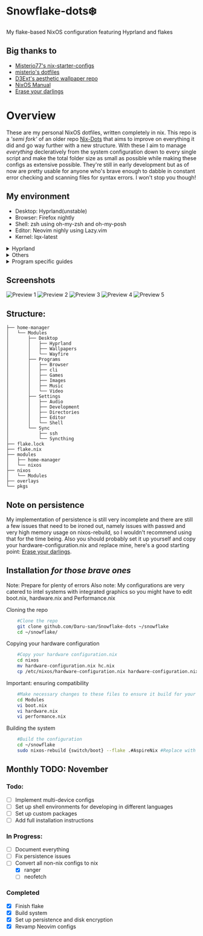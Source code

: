 Snowflake-dots❄️ 
===============

My flake-based NixOS configuration featuring Hyprland and flakes

## Big thanks to 
* [Misterio77's nix-starter-configs](https://github.com/Misterio77/nix-starter-configs "nix-starter-configs")
* [misterio's dotfiles](https://git.sr.ht/~misterio/nix-config "dots")
* [D3Ext's aesthetic wallpaper repo](https://github.com/D3Ext/aesthetic-wallpapers "walls")
* [NixOS Manual](https://nixos.org/manual/nixos/unstable/ "nix")
* [Erase your darlings](https://grahamc.com/blog/erase-your-darlings/ "persist")

# Overview
These are my personal NixOS dotfiles, written completely in nix.
This repo is a _'semi fork'_ of an older repo [Nix-Dots](https://github.com/Daru-san/Nix-Dots "Nix-Dots") that aims to improve on everything it did and go way further with a new structure.
With these I aim to manage _everything_ decleratively from the system configuration down to every single script and make the total folder size as small as possible while making these configs as extensive possible. They're still in early development but as of now are pretty usable for anyone who's brave enough to dabble in constant error checking and scanning files for syntax errors. I won't stop you though!

## My environment 
* Desktop: Hyprland(unstable)
* Browser: Firefox nightly
* Shell: zsh using oh-my-zsh and oh-my-posh
* Editor: Neovim nighly using Lazy.vim
* Kernel: lqx-latest

 <details>
  <summary>Hyprland</summary>
    <ul>
        <li>Bar: waybar</li>
        <li>Launcher: fuzzel</li>
        <li>Terminal: kitty</li>
        <li>Monitor management: kanshi</li>
        <li>Media control: playerctl</li>
        <li>Idle: swayidle</li>
        <li>Lockscreen: swaylock</li>
        <li>Volume & brighness control: swayosd</li>
        <li>Clipboard: copyq/wl-clipboard</li>
        <li>Wallpapers: wpaperd</li>
    </ul>
</details>

 <details>
  <summary>Others</summary>
    <ul>
        <li>Audio effects: easyeffects</li>
        <li>Files: ranger/nautilus</li>
        <li>Music: Spotify with spicetify</li>
        <li>Minecraft: Prism-Launcher - <i>cracked</i></li>
        <li>Video: mpv with scripts</li>
        <li>Monitoring: Btop/Nvtop</li>
        <li>IO Scheduler: none/system76</li>
        <li>Systemd control: sysz</li>
        <li>Youtube: freetube</li>
        <li>Images: pqiv</li>
        <li>Markdown editing: glow</li>
        <li>Anime stream/download: ani-cli</li>
    </ul>
</details>

<details>
   <Summary>Program specific guides</summary>
      <h3>Neovim</h3>
      <p>
        My Neovim config uses a user activation script which clones my personal configs from my repo 'Daru-san/NeoLaze' if there isn't any ~/.config/nvim folder, if you don't want them just make sure the 'nvim' folder exists and it won't clone the repo
      </p>
 </details>

## Screenshots
![Preview 1](https://github.com/Daru-san/Snowflake-dots/blob/master/assets/prev1.png)
![Preview 2](https://github.com/Daru-san/Snowflake-dots/blob/master/assets/prev2.png)
![Preview 3](https://github.com/Daru-san/Snowflake-dots/blob/master/assets/prev3.png)
![Preview 4](https://github.com/Daru-san/Snowflake-dots/blob/master/assets/prev4.png)
![Preview 5](https://github.com/Daru-san/Snowflake-dots/blob/master/assets/prev5.png)

## Structure:
```
├── home-manager
│   └── Modules
│       ├── Desktop
│       │   ├── Hyprland
│       │   ├── Wallpapers
│       │   └── Wayfire
│       ├── Programs
│       │   ├── Browser
│       │   ├── cli
│       │   ├── Games
│       │   ├── Images
│       │   ├── Music
│       │   └── Video
│       ├── Settings
│       │   ├── Audio
│       │   ├── Development
│       │   ├── Directories
│       │   ├── Editor
│       │   └── Shell
│       └── Sync
│           ├── ssh
│           └── Syncthing
├── flake.lock
├── flake.nix
├── modules
│   ├── home-manager
│   └── nixos
├── nixos
│   └── Modules
├── overlays
└── pkgs
```
## Note on persistence
My implementation of persistence is still very incomplete and there are still a few issues that need to be ironed out, namely issues with passwd and very high memory usage on nixos-rebuild, so I wouldn't recommend using that for the time being. Also you should probably set it up yourself and copy your hardware-configuration.nix and replace mine, here's a good starting point: [Erase your darlings](https://grahamc.com/blog/erase-your-darlings/ "persist").

## Installation _for those brave ones_
Note: Prepare for plenty of errors
Also note: My configurations are very catered to intel systems with integrated graphics so you might have to edit boot.nix, hardware.nix and Performance.nix

Cloning the repo
```bash
    #Clone the repo   
    git clone github.com/Daru-san/Snowflake-dots ~/snowflake 
    cd ~/snowflake/ 
```

Copying your hardware configuration
```bash
    #Copy your hardware configuration.nix 
    cd nixos
    mv hardware-configuration.nix hc.nix
    cp /etc/nixos/hardware-configuration.nix hardware-configuration.nix 
```

Important: ensuring compatibility
```bash
    #Make necessary changes to these files to ensure it build for your specific system
    cd Modules
    vi boot.nix
    vi hardware.nix
    vi performance.nix
```
Building the system
```bash
    #Build the configuration
    cd ~/snowflake
    sudo nixos-rebuild {switch/boot} --flake .#AspireNix #Replace with hostname if you changed it
```
## Monthly TODO: November

### Todo:
- [ ] Implement multi-device configs
- [ ] Set up shell environments for developing in different languages
- [ ] Set up custom packages
- [ ] Add full installation instructions

### In Progress:
- [ ] Document everything
- [ ] Fix persistence issues
- [ ] Convert all non-nix configs to nix
    - [x] ranger
    - [ ] neofetch

### Completed
- [x] Finish flake
- [x] Build system
- [x] Set up persistence and disk encryption
- [x] Revamp Neovim configs
